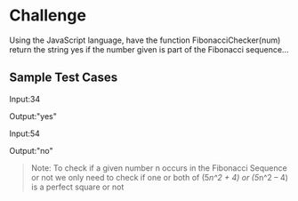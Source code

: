 # Challenge
Using the JavaScript language, have the function FibonacciChecker(num) return the string yes if the number given is part of the Fibonacci sequence...

## Sample Test Cases
Input:34

Output:"yes"


Input:54

Output:"no"

> Note: To check if a given number n occurs in the Fibonacci Sequence or not we only need to check if one or both of (5*n^2 + 4) or (5*n^2 – 4) is a perfect square or not
